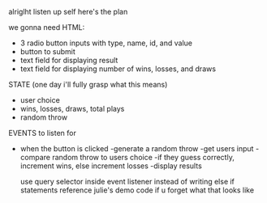 alriglht listen up self 
here's the plan 

we gonna need HTML:
* 3 radio button inputs with type, name, id, and value
* button to submit
* text field for displaying result
* text field for displaying number of wins, losses, and draws

STATE (one day i'll fully grasp what this means)
* user choice
* wins, losses, draws, total plays
* random throw

EVENTS to listen for
* when the button is clicked
  -generate a random throw
  -get users input
  -compare random throw to users choice
  -if they guess correctly, increment wins, else increment losses
  -display results

  use query selector inside event listener instead of writing else if statements
  reference julie's demo code if u forget what that looks like

  